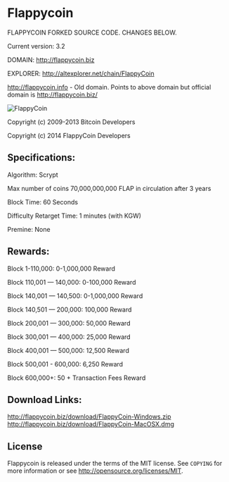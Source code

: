 Flappycoin 
================================
FLAPPYCOIN FORKED SOURCE CODE. CHANGES BELOW.

Current version: 3.2

DOMAIN: http://flappycoin.biz

EXPLORER: http://altexplorer.net/chain/FlappyCoin

http://flappycoin.info - Old domain. Points to above domain but official domain is http://flappycoin.biz/

![FlappyCoin](http://flappycoin.biz/flap.nsf/flapcoin_med.png)

Copyright (c) 2009-2013 Bitcoin Developers

Copyright (c) 2014 FlappyCoin Developers

Specifications:
---------------
Algorithm: Scrypt

Max number of coins 70,000,000,000 FLAP in circulation after 3 years

Block Time: 60 Seconds

Difficulty Retarget Time: 1 minutes (with KGW)

Premine: None


Rewards:
---------------
Block 1-110,000: 0-1,000,000 Reward

Block 110,001 — 140,000: 0-100,000 Reward

Block 140,001 — 140,500: 0-1,000,000 Reward

Block 140,501 — 200,000: 100,000 Reward

Block 200,001 — 300,000: 50,000 Reward

Block 300,001 — 400,000: 25,000 Reward

Block 400,001 — 500,000: 12,500 Reward

Block 500,001 - 600,000: 6,250 Reward

Block 600,000+: 50 + Transaction Fees Reward


Download Links:
----------------

http://flappycoin.biz/download/FlappyCoin-Windows.zip
http://flappycoin.biz/download/FlappyCoin-MacOSX.dmg

License
-------

Flappycoin is released under the terms of the MIT license. See `COPYING` for more
information or see http://opensource.org/licenses/MIT.
